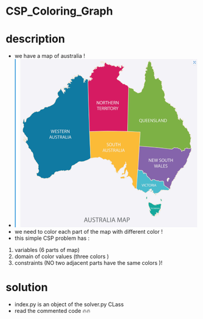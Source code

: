 # CSP_Coloring_Graph


# description
- we have a  map  of australia ! 
- ![Alt text](/assets/map.png)
- we need to color each part of the map with different color !
- this simple CSP problem has :
1. variables (6 parts of map)
2. domain of color values (three colors )
3. constraints (NO two adjacent parts have the same colors )!

# solution 
- index.py is an object of the solver.py CLass
- read the commented code 🔥🔥

